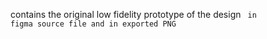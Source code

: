 contains the original low fidelity prototype of the design <code> in figma source file and in exported PNG</code>

